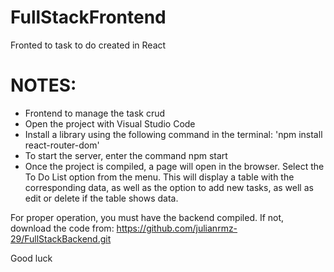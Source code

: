 # FullStackFrontend
Fronted to task to do created in React

# NOTES: 
- Frontend to manage the task crud
- Open the project with Visual Studio Code
- Install a library using the following command in the terminal: 'npm install react-router-dom'
- To start the server, enter the command npm start
- Once the project is compiled, a page will open in the browser. Select the To Do List option from the menu. This will display a table with the corresponding data, as well as the option to add new tasks, as well as edit or delete if the table shows data.

For proper operation, you must have the backend compiled. If not, download the code from: https://github.com/julianrmz-29/FullStackBackend.git

Good luck

